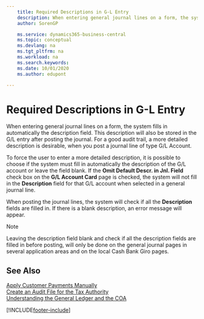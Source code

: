 ```yaml
---
    title: Required Descriptions in G-L Entry
    description: When entering general journal lines on a form, the system fills in automatically the description field.
    author: SorenGP

    ms.service: dynamics365-business-central
    ms.topic: conceptual
    ms.devlang: na
    ms.tgt_pltfrm: na
    ms.workload: na
    ms.search.keywords:
    ms.date: 10/01/2020
    ms.author: edupont

---
```

# Required Descriptions in G-L Entry

When entering general journal lines on a form, the system fills in automatically the description field. This description will also be stored in the G/L entry after posting the journal. For a good audit trail, a more detailed description is desirable, when you post a journal line of type G/L Account.  

To force the user to enter a more detailed description, it is possible to choose if the system must fill in automatically the description of the G/L account or leave the field blank. If the **Omit Default Descr. in Jnl. Field** check box on the **G/L Account Card** page is checked, the system will not fill in the **Description** field for that G/L account when selected in a general journal line.  

When posting the journal lines, the system will check if all the **Description** fields are filled in. If there is a blank description, an error message will appear.  

> [!NOTE]  
> Leaving the description field blank and check if all the description fields are filled in before posting, will only be done on the general journal pages in several application areas and on the local Cash Bank Giro pages.  

## See Also

[Apply Customer Payments Manually](../../receivables-how-apply-sales-transactions-manually.md)  
[Create an Audit File for the Tax Authority](how-to-create-an-audit-file-for-the-tax-authority.md)  
[Understanding the General Ledger and the COA](../../finance-general-ledger.md)  


[!INCLUDE[footer-include](../../includes/footer-banner.md)]
